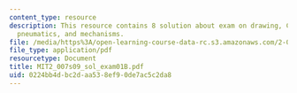 ```yaml
---
content_type: resource
description: This resource contains 8 solution about exam on drawing, CAD, motors,
  pneumatics, and mechanisms.
file: /media/https%3A/open-learning-course-data-rc.s3.amazonaws.com/2-007-design-and-manufacturing-i-spring-2009/0224bb4dbc2daa538ef90de7ac5c2da8_MIT2_007s09_sol_exam01B.pdf
file_type: application/pdf
resourcetype: Document
title: MIT2_007s09_sol_exam01B.pdf
uid: 0224bb4d-bc2d-aa53-8ef9-0de7ac5c2da8
---
```

